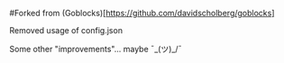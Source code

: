 #Forked from (Goblocks)[https://github.com/davidscholberg/goblocks]

Removed usage of config.json

Some other "improvements"... maybe ¯\_(ツ)_/¯
